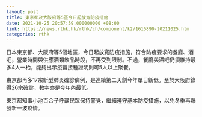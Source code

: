 ```yaml
---
layout: post
title: 東京都及大阪府等5區今日起放寬防疫措施
date: 2021-10-25 20:57:59.000000000 +08:00
link: https://news.rthk.hk/rthk/ch/component/k2/1616890-20211025.htm
categories: rthk
---
```


日本東京都、大阪府等5個地區，今日起放寬防疫措施，符合防疫要求的餐廳、酒吧，營業時間與供應酒類飲品時段，不再受到限制。不過，餐廳與酒吧仍須維持最多4人一枱，能夠出示疫苗接種證明則可5人以上聚餐。

東京都再多17宗新型肺炎確診病例，是連續第二天創今年單日新低。至於大阪府錄得26宗確診，數字亦是今年內最低。

東京都知事小池百合子呼籲民眾保持警覺，繼續遵守基本防疫措施，以免冬季再爆發新一波疫情。
